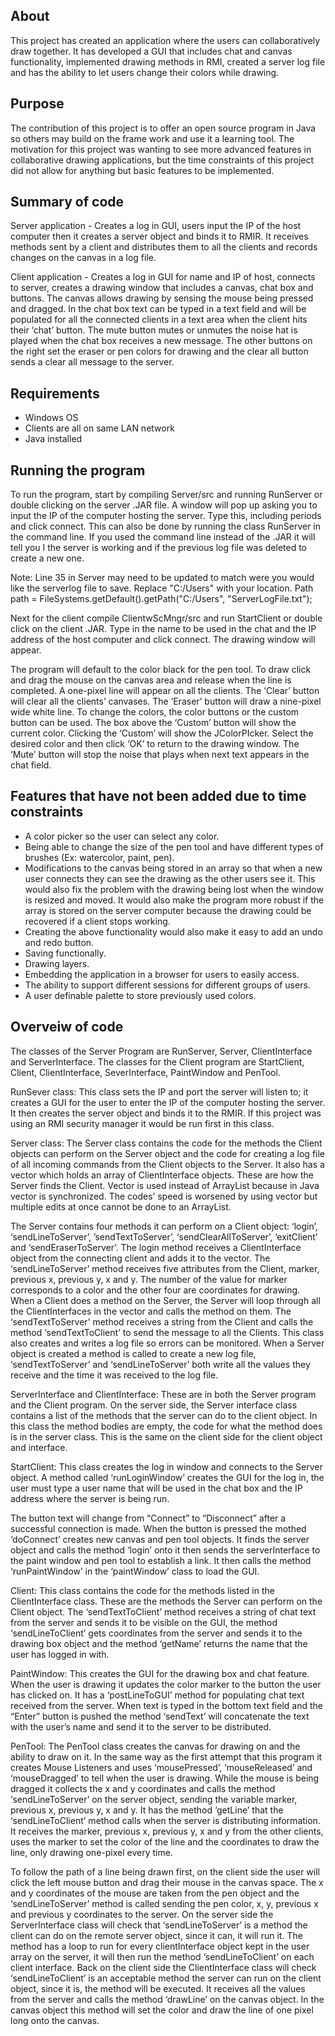 ## About

This project has created an application where the users can collaboratively draw together. It has developed a GUI that includes chat and canvas functionality, implemented drawing methods in RMI, created a server log file and has the ability to let users change their colors while drawing.
	 
## Purpose

The contribution of this project is to offer an open source program in Java so others may build on the frame work and use it a learning tool. The motivation for this project was wanting to see more advanced features in collaborative drawing applications, but the time constraints of this project did not allow for anything but basic features to be implemented.

## Summary of code

Server application - Creates a log in GUI, users input the IP of the host computer then it creates a server object and binds it to RMIR. It receives methods sent by a client and distributes them to all the clients and records changes on the canvas in a log file.

Client application - Creates a log in GUI for name and IP of host, connects to server, creates a drawing window that includes a canvas, chat box and buttons. The canvas allows drawing by sensing the mouse being pressed and dragged. In the chat box text can be typed in a text field and will be populated for all the connected clients in a text area when the client hits their ‘chat’ button. The mute button mutes or unmutes the noise hat is played when the chat box receives a new message. The other buttons on the right set the eraser or pen colors for drawing and the clear all button sends a clear all message to the server.

## Requirements

- Windows OS
- Clients are all on same LAN network
- Java installed

## Running the program

To run the program, start by compiling Server/src and running RunServer or double clicking on the server .JAR file. A window will pop up asking you to input the IP of the computer hosting the server. Type this, including periods and click connect. This can also be done by running the class RunServer in the command line. If you used the command line instead of the .JAR it will tell you I the server is working and if the previous log file was deleted to create a new one. 

Note: Line 35 in Server may need to be updated to match were you would like the serverlog file to save. Replace "C:/Users" with your location.
Path path = FileSystems.getDefault().getPath("C:/Users", "ServerLogFile.txt");

Next for the client compile ClientwScMngr/src and run StartClient or double click on the client .JAR. Type in the name to be used in the chat and the IP address of the host computer and click connect. The drawing window will appear.

The program will default to the color black for the pen tool. To draw click and drag the mouse on the canvas area and release when the line is completed. A one-pixel line will appear on all the clients. The ‘Clear’ button will clear all the clients’ canvases. The ‘Eraser’ button will draw a nine-pixel wide white line. To change the colors, the color buttons or the custom button can be used. The box above the ‘Custom’ button will show the current color. Clicking the ‘Custom’ will show the JColorPIcker. Select the desired color and then click ‘OK’ to return to the drawing window. The ‘Mute’ button will stop the noise that plays when next text appears in the chat field.

## Features that have not been added due to time constraints

-	A color picker so the user can select any color.
-	Being able to change the size of the pen tool and have different types of brushes (Ex: watercolor, paint, pen).
-	Modifications to the canvas being stored in an array so that when a new user connects they can see the drawing as the other users see it. This would also fix the problem with the drawing being lost when the window is resized and moved. It would also make the program more robust if the array is stored on the server computer because the drawing could be recovered if a client stops working. 
-	Creating the above functionality would also make it easy to add an undo and redo button. 
-	Saving functionally.
-	Drawing layers. 
-	Embedding the application in a browser for users to easily access. 
-	The ability to support different sessions for different groups of users.
-	A user definable palette to store previously used colors.
	
## Overveiw of code
	
The classes of the Server Program are RunServer, Server, ClientInterface and ServerInterface. The classes for the Client program are StartClient, Client, ClientInterface, SeverInterface, PaintWindow and PenTool.	
	 
RunSever class:
This class sets the IP and port the server will listen to; it creates a GUI for the user to enter the IP of the computer hosting the server. It then creates the server object and binds it to the RMIR. If this project was using an RMI security manager it would be run first in this class.

Server class: 
The Server class contains the code for the methods the Client objects can perform on the Server object and the code for creating a log file of all incoming commands from the Client objects to the Server. It also has a vector which holds an array of ClientInterface objects. These are how the Server finds the Client. Vector is used instead of ArrayList because in Java vector is synchronized. The codes’ speed is worsened by using vector but multiple edits at once cannot be done to an ArrayList.

The Server contains four methods it can perform on a Client object: ‘login’, ‘sendLineToServer’, ’sendTextToServer’, ‘sendClearAllToServer’, ‘exitClient’ and ‘sendEraserToServer’. The login method receives a ClientInterface object from the connecting client and adds it to the vector. The ‘sendLineToServer’ method receives five attributes from the Client, marker, previous x, previous y, x and y. The number of the value for marker corresponds to a color and the other four are coordinates for drawing. When a Client does a method on the Server, the Server will loop through all the ClientInterfaces in the vector and calls the method on them. The ‘sendTextToServer’ method receives a string from the Client and calls the method ‘sendTextToClient’ to send the message to all the Clients.
This class also creates and writes a log file so errors can be monitored. When a Server object is created a method is called to create a new log file, ‘sendTextToServer’ and ‘sendLineToServer’ both write all the values they receive and the time it was received to the log file. 

ServerInterface and ClientInterface:
These are in both the Server program and the Client program. On the server side, the Server interface class contains a list of the methods that the server can do to the client object. In this class the method bodies are empty, the code for what the method does is in the server class. This is the same on the client side for the client object and interface.

StartClient:
This class creates the log in window and connects to the Server object. A method called ‘runLoginWindow’ creates the GUI for the log in, the user must type a user name that will be used in the chat box and the IP address where the server is being run.
 
The button text will change from “Connect” to “Disconnect” after a successful connection is made. When the button is pressed the mothed ‘doConnect’ creates new canvas and pen tool objects. It finds the server object and calls the method ‘login’ onto it then sends the serverInterface to the paint window and pen tool to establish a link. It then calls the method ‘runPaintWindow’ in the ‘paintWindow’ class to load the GUI.

Client:
This class contains the code for the methods listed in the ClientInterface class. These are the methods the Server can perform on the Client object. The ‘sendTextToClient’ method receives a string of chat text from the server and sends it to be visible on the GUI, the method ‘sendLineToClient’ gets coordinates from the server and sends it to the drawing box object and the method ‘getName’ returns the name that the user has logged in with.

PaintWindow:
This creates the GUI for the drawing box and chat feature. When the user is drawing it updates the color marker to the button the user has clicked on. It has a ‘postLineToGUI’ method for populating chat text received from the server. When text is typed in the bottom text field and the “Enter” button is pushed the method ‘sendText’ will concatenate the text with the user’s name and send it to the server to be distributed. 

PenTool:
The PenTool class creates the canvas for drawing on and the ability to draw on it. In the same way as the first attempt that this program it creates Mouse Listeners and uses ‘mousePressed’, ‘mouseReleased’ and ‘mouseDragged’ to tell when the user is drawing. While the mouse is being dragged it collects the x and y coordinates and calls the method ‘sendLineToServer’ on the server object, sending the variable marker, previous x, previous y, x and y. It has the method ‘getLine’ that the ‘sendLineToClient’ method calls when the server is distributing information. It receives the marker, previous x, previous y, x and y from the other clients, uses the marker to set the color of the line and the coordinates to draw the line, only drawing one-pixel every time. 

To follow the path of a line being drawn first, on the client side the user will click the left mouse button and drag their mouse in the canvas space. The x and y coordinates of the mouse are taken from the pen object and the ‘sendLineToServer’ method is called sending the pen color, x, y, previous x and previous y coordinates to the server. On the server side the ServerInterface class will check that ‘sendLineToServer’ is a method the client can do on the remote server object, since it can, it will run it. The method has a loop to run for every clientInterface object kept in the user array on the server, it will then run the method ‘sendLineToClient’ on each client interface. Back on the client side the ClientInterface class will check ‘sendLineToClient’ is an acceptable method the server can run on the client object, since it is, the method will be executed. It receives all the values from the server and calls the method ‘drawLine’ on the canvas object. In the canvas object this method will set the color and draw the line of one pixel long onto the canvas.
